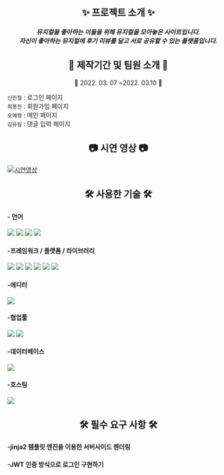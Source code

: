 <h2 align="center"> ✨ 프로젝트 소개 ✨</h2>
<h5 align="center">뮤지컬을 좋아하는 이들을 위해 뮤지컬을 모아놓은 사이트입니다. <br />
자신이 좋아하는 뮤지컬에 후기 리뷰를 달고 서로 공유할 수 있는 플랫폼입니다. </h5>
<h2 align="center"> 📅 제작기간 및 팀원 소개 🎃 </h2>
<p align="center"> 📆 2022. 03. 07 ~2022. 03.10 📆</p>
<p> 
    <code>신민철</code> : 로그인 페이지 <br />
    <code>최봉진</code> : 회원가입 페이지 <br />
    <code>오예령</code> : 메인 페이지 <br />
    <code>김유림</code> : 댓글 입력 페이지 <br />
</p>
<h2  align="center"> 📷 시연 영상 📷 </h2>

[![시연영상](https://media.vlpt.us/images/ryurim0109/post/218fefc4-d7fc-465d-8c4f-ae926f389713/%E1%84%86%E1%85%B2%E1%84%83%E1%85%A5%E1%86%A8%E1%84%8B%E1%85%B5%E1%86%AB%E1%84%89%E1%85%A2%E1%86%BC.png)](https://youtu.be/-wjUqe8qFT4)

<h2 align="center">🛠 사용한 기술 🛠</h2>

<h4>- 언어</h4>
<p float="left">
<img src="https://img.shields.io/badge/html5-E34F26?style=for-the-badge&logo=html5&logoColor=white">
<img src="https://img.shields.io/badge/CSS-1572B6?style=for-the-badge&logo=CSS&logoColor=white">
<img src="https://img.shields.io/badge/JavaScript-F7DF1E?style=for-the-badge&logo=JavaScript&logoColor=white">
<img src="https://img.shields.io/badge/python-3670A0?style=for-the-badge&logo=python&logoColor=ffdd54">
</p>

<h4>-프레임워크 / 플랫폼 / 라이브러리</h4>
<p float="left">
<img src="https://img.shields.io/badge/jquery-%230769AD.svg?style=for-the-badge&logo=jquery&logoColor=white">
<img src="https://img.shields.io/badge/bootstrap-%23563D7C.svg?style=for-the-badge&logo=bootstrap&logoColor=white">
<img src="https://img.shields.io/badge/JWT-black?style=for-the-badge&logo=JSON%20web%20tokens">
<img src="https://img.shields.io/badge/Jinja-7952B3?style=for-the-badge&logo=Jinja&logoColor=white">
<img src="https://img.shields.io/badge/Colorlib-0000ff?style=for-the-badge&logo=colorlib&logoColor=white">
<img src="https://img.shields.io/badge/Flask-00ffff?style=for-the-badge&logo=Flask&logoColor=black">
</p>

<h4>-에디터</h4>
<img src="https://img.shields.io/badge/pycharm-143?style=for-the-badge&logo=pycharm&logoColor=black&color=black&labelColor=brightgreen">

<h4>-협업툴</h4>
<p float="left">
<img src="https://img.shields.io/badge/github-%23121011.svg?style=for-the-badge&logo=github&logoColor=white">
<img src="https://img.shields.io/badge/git-F05032?style=for-the-badge&logo=git&logoColor=white">
</p>
<h4>-데이터베이스</h4>
<img src="https://img.shields.io/badge/MongoDB-%234ea94b.svg?style=for-the-badge&logo=mongodb&logoColor=white">

<h4>-호스팅<h4>
<img src="https://img.shields.io/badge/AWS-%23FF9900.svg?style=for-the-badge&logo=amazon-aws&logoColor=white">

<h2 align="center">🛠 필수 요구 사항 🛠</h2>
<h4>-jinja2 템플릿 엔진을 이용한 서버사이드 렌더링</h4>
<h4>-JWT 인증 방식으로 로그인 구현하기</h4>
